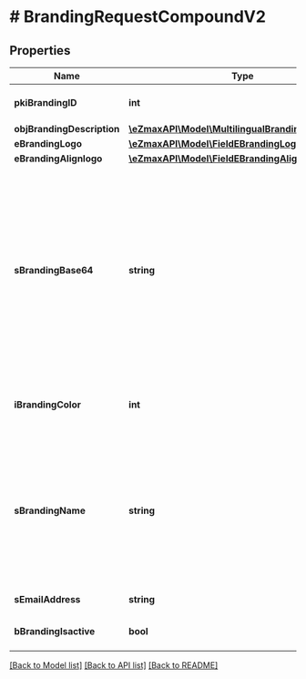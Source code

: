 # # BrandingRequestCompoundV2

## Properties

Name | Type | Description | Notes
------------ | ------------- | ------------- | -------------
**pkiBrandingID** | **int** | The unique ID of the Branding | [optional]
**objBrandingDescription** | [**\eZmaxAPI\Model\MultilingualBrandingDescription**](MultilingualBrandingDescription.md) |  |
**eBrandingLogo** | [**\eZmaxAPI\Model\FieldEBrandingLogo**](FieldEBrandingLogo.md) |  |
**eBrandingAlignlogo** | [**\eZmaxAPI\Model\FieldEBrandingAlignlogo**](FieldEBrandingAlignlogo.md) |  | [optional]
**sBrandingBase64** | **string** | The Base64 encoded binary content of the branding logo. This need to match image type selected in eBrandingLogo if you supply an image. If you select &#39;Default&#39;, the logo will be deleted and the default one will be used. | [optional]
**iBrandingColor** | **int** | The primary color. This is a RGB color converted into integer |
**sBrandingName** | **string** | The name of the Branding  This value will only be set if you wish to overwrite the default name. If you want to keep the default name, leave this property empty | [optional]
**sEmailAddress** | **string** | The email address. | [optional]
**bBrandingIsactive** | **bool** | Whether the Branding is active or not |

[[Back to Model list]](../../README.md#models) [[Back to API list]](../../README.md#endpoints) [[Back to README]](../../README.md)
